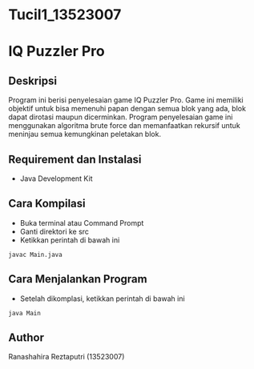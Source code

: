# Tucil1_13523007

# IQ Puzzler Pro

## Deskripsi  
Program ini berisi penyelesaian game IQ Puzzler Pro. Game ini memiliki objektif untuk bisa memenuhi papan dengan semua blok yang ada, blok dapat dirotasi maupun dicerminkan. Program penyelesaian game ini menggunakan algoritma brute force dan memanfaatkan rekursif untuk meninjau semua kemungkinan peletakan blok.

## Requirement dan Instalasi  
- Java Development Kit

## Cara Kompilasi
- Buka terminal atau Command Prompt
- Ganti direktori ke src
- Ketikkan perintah di bawah ini
```
javac Main.java
```

## Cara Menjalankan Program
- Setelah dikomplasi, ketikkan perintah di bawah ini
```
java Main
```

## Author
Ranashahira Reztaputri (13523007)
